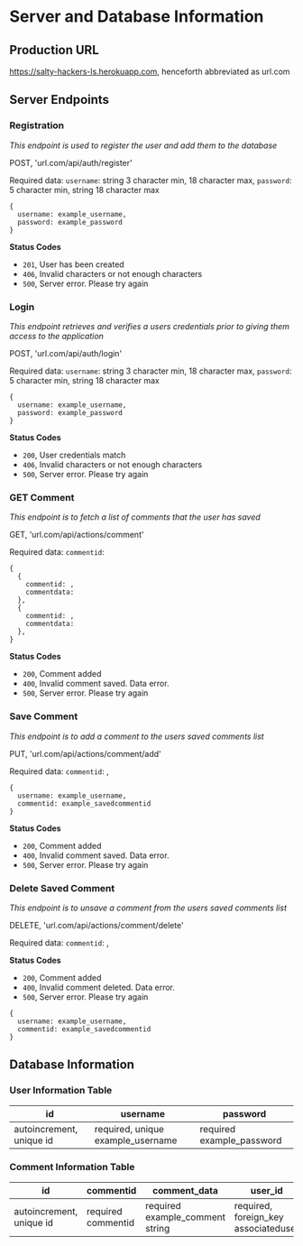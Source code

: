 # Server and Database Information

## Production URL

https://salty-hackers-ls.herokuapp.com, henceforth abbreviated as url.com

## Server Endpoints


### Registration
*This endpoint is used to register the user and add them to the database*

POST, 'url.com/api/auth/register'

Required data: `username`: string 3 character min, 18 character max, `password`: 5 character min, string 18 character max

```
{
  username: example_username,
  password: example_password
}
```

**Status Codes**
- `201`, User has been created
- `406`, Invalid characters or not enough characters
- `500`, Server error. Please try again



### Login
*This endpoint retrieves and verifies a users credentials prior to giving them access to the application*

POST, 'url.com/api/auth/login'

Required data: `username`: string 3 character min, 18 character max, `password`: 5 character min, string 18 character max

```
{
  username: example_username,
  password: example_password
}
```

**Status Codes**
- `200`, User credentials match
- `406`, Invalid characters or not enough characters
- `500`, Server error. Please try again



### GET Comment
*This endpoint is to fetch a list of comments that the user has saved*

GET, 'url.com/api/actions/comment'

Required data: `commentid`: 

```
{ 
  {
    commentid: , 
    commentdata:
  }, 
  {
    commentid: , 
    commentdata:
  }, 
}
```

**Status Codes**
- `200`, Comment added
- `400`, Invalid comment saved. Data error. 
- `500`, Server error. Please try again

### Save Comment
*This endpoint is to add a comment to the users saved comments list*

PUT, 'url.com/api/actions/comment/add'

Required data: `commentid`: ,  

```
{
  username: example_username,
  commentid: example_savedcommentid
}
```

**Status Codes**
- `200`, Comment added
- `400`, Invalid comment saved. Data error. 
- `500`, Server error. Please try again



### Delete Saved Comment
*This endpoint is to unsave a comment from the users saved comments list*

DELETE, 'url.com/api/actions/comment/delete'

Required data: `commentid`: ,

**Status Codes**
- `200`, Comment added
- `400`, Invalid comment deleted. Data error. 
- `500`, Server error. Please try again

```
{
  username: example_username,
  commentid: example_savedcommentid
}
```



## Database Information


### User Information Table


id | username | password
-- | -------- | --------
autoincrement, unique id | required, unique example_username | required example_password


### Comment Information Table


id | commentid | comment_data | user_id
-- | -------- | -------- | -----
autoincrement, unique id | required commentid | required example_comment string | required, foreign_key associateduser





